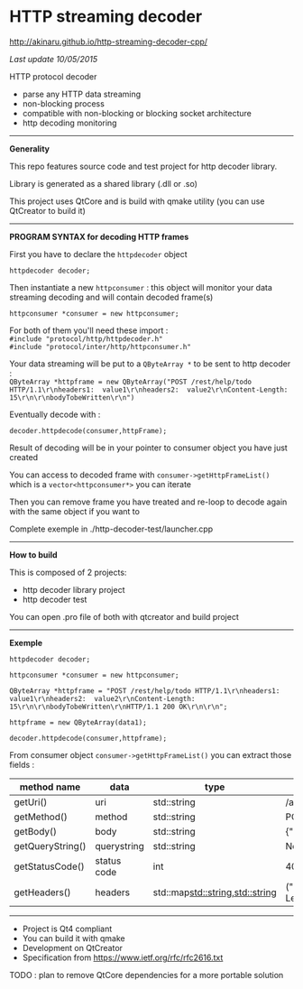 # HTTP streaming decoder #

http://akinaru.github.io/http-streaming-decoder-cpp/

<i>Last update 10/05/2015</i>

HTTP protocol decoder

* parse any HTTP data streaming
* non-blocking process
* compatible with non-blocking or blocking socket architecture
* http decoding monitoring

<hr/>

<b>Generality</b>

This repo features source code and test project for http decoder library.

Library is generated as a shared library (.dll or .so)

This project uses QtCore and is build with qmake utility (you can use QtCreator to build it)

<hr/>

<b>PROGRAM SYNTAX for decoding HTTP frames</b>

First you have to declare the ``httpdecoder`` object

``httpdecoder decoder;``

Then instantiate a new ``httpconsumer`` : this object will monitor your data streaming decoding and will contain decoded frame(s)

``httpconsumer *consumer = new httpconsumer;``

For both of them you'll need these import : <br/>
``#include "protocol/http/httpdecoder.h"``<br/>
``#include "protocol/inter/http/httpconsumer.h"``<br/>


Your data streaming will be put to a ``QByteArray *`` to be sent to http decoder :<br/>
``QByteArray *httpframe = new QByteArray("POST /rest/help/todo HTTP/1.1\r\nheaders1:  value1\r\nheaders2:  value2\r\nContent-Length:  15\r\n\r\nbodyTobeWritten\r\n")``

Eventually decode with : 

``decoder.httpdecode(consumer,httpFrame);``

Result of decoding will be in your pointer to consumer object you have just created

You can access to decoded frame with ``consumer->getHttpFrameList()`` which is a ``vector<httpconsumer*>`` you can iterate

Then you can remove frame you have treated and re-loop to decode again with the same object if you want to

Complete exemple in ./http-decoder-test/launcher.cpp

<hr/>

<b>How to build</b>

This is composed of 2 projects:
* http decoder library project
* http decoder test 

You can open .pro file of both with qtcreator and build project

<hr/>

<b>Exemple</b>

``httpdecoder decoder;``

``httpconsumer *consumer = new httpconsumer;``

``QByteArray *httpframe = "POST /rest/help/todo HTTP/1.1\r\nheaders1:  value1\r\nheaders2:  value2\r\nContent-Length:  15\r\n\r\nbodyTobeWritten\r\nHTTP/1.1 200 OK\r\n\r\n";``

``httpframe = new QByteArray(data1);``

``decoder.httpdecode(consumer,httpframe);``

From consumer object ``consumer->getHttpFrameList()`` you can extract those fields : 

  method name      |  data         | type                              | exemple
| ---------------  | ------------- | --------------------------------  | ----------------------
| getUri()         | uri           | std::string                       | /api/rest              |
| getMethod()      | method        | std::string                       | POST                   |
| getBody()        | body          | std::string                       | {"data":"OK"}          |
| getQueryString() | querystring   | std::string                       | Not Found              |
| getStatusCode()  | status code   | int                               | 404                    |
| getHeaders()     | headers       | std::map<std::string,std::string> |("Content-Length","15") |

<hr/>

* Project is Qt4 compliant
* You can build it with qmake
* Development on QtCreator
* Specification from https://www.ietf.org/rfc/rfc2616.txt

TODO : plan to remove QtCore dependencies for a more portable solution
